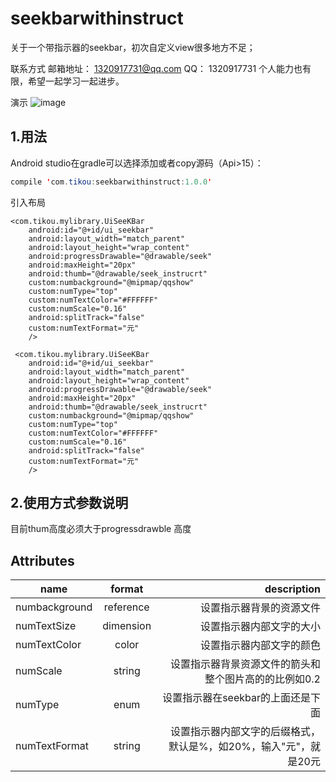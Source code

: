 
# seekbarwithinstruct
关于一个带指示器的seekbar，初次自定义view很多地方不足；

联系方式
邮箱地址： 1320917731@qq.com
QQ： 1320917731
个人能力也有限，希望一起学习一起进步。


演示
![image](https://github.com/Tiannuo/seekbarwithinstruct/blob/master/app/src/main/java/com/tikou/seekbarwithinstruct/showsample.gif)


## 1.用法
Android studio在gradle可以选择添加或者copy源码（Api>15）：

```java
compile 'com.tikou:seekbarwithinstruct:1.0.0'
```
引入布局

    <com.tikou.mylibrary.UiSeeKBar
        android:id="@+id/ui_seekbar"
        android:layout_width="match_parent"
        android:layout_height="wrap_content"
        android:progressDrawable="@drawable/seek"
        android:maxHeight="20px"
        android:thumb="@drawable/seek_instrucrt"
        custom:numbackground="@mipmap/qqshow"
        custom:numType="top"
        custom:numTextColor="#FFFFFF"
        custom:numScale="0.16"
        android:splitTrack="false"
        custom:numTextFormat="元"
        />

     <com.tikou.mylibrary.UiSeeKBar
        android:id="@+id/ui_seekbar"
        android:layout_width="match_parent"
        android:layout_height="wrap_content"
        android:progressDrawable="@drawable/seek"
        android:maxHeight="20px"
        android:thumb="@drawable/seek_instrucrt"
        custom:numbackground="@mipmap/qqshow"
        custom:numType="top"
        custom:numTextColor="#FFFFFF"
        custom:numScale="0.16"
        android:splitTrack="false"
        custom:numTextFormat="元"
        />

## 2.使用方式参数说明
目前thum高度必须大于progressdrawble 高度
## Attributes
| name | format | description |
| -----|:----:| ----:|
| numbackground    | reference    | 设置指示器背景的资源文件    |
| numTextSize    | dimension    |  设置指示器内部文字的大小   |
| numTextColor    | color    |   设置指示器内部文字的颜色  |
| numScale    | string    |   设置指示器背景资源文件的箭头和整个图片高的的比例如0.2  |
| numType    | enum    |   设置指示器在seekbar的上面还是下面  |
| numTextFormat    | string    |   设置指示器内部文字的后缀格式，默认是%，如20%，输入"元"，就是20元  |


